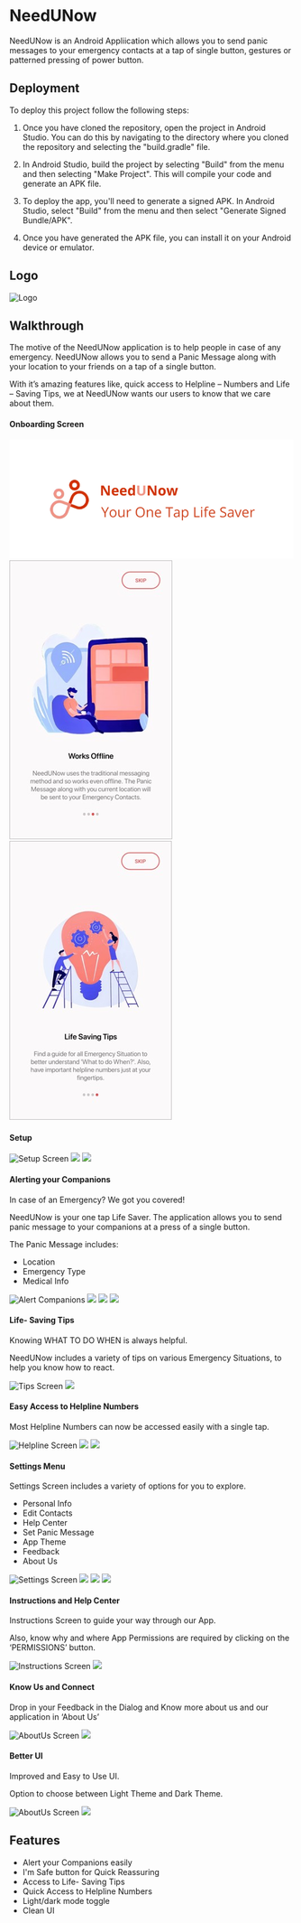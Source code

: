 
# NeedUNow

NeedUNow is an Android Appliication which allows you to send panic messages to your emergency contacts at a tap of single button, gestures or patterned pressing of power button.




## Deployment

To deploy this project follow the following steps:

1. Once you have cloned the repository, open the project in Android Studio. You can do this by navigating to the directory where you cloned the repository and selecting the "build.gradle" file.

2. In Android Studio, build the project by selecting "Build" from the menu and then selecting "Make Project". This will compile your code and generate an APK file.

3. To deploy the app, you'll need to generate a signed APK. In Android Studio, select "Build" from the menu and then select "Generate Signed Bundle/APK".

4. Once you have generated the APK file, you can install it on your Android device or emulator. 




## Logo

![Logo](https://github.com/aqsashaikh01/needunow2/blob/master/NeedUNow%20-%20Solution%20Challenge%20'23.png)




## Walkthrough

The motive of the NeedUNow application is to help people in case of any emergency. NeedUNow allows you to send a Panic Message along with your location to your friends on a tap of a single button.

With it’s amazing features like, quick access to Helpline – Numbers and Life – Saving Tips, we at  NeedUNow wants our users to know that we care about them.

#### Onboarding Screen
![Onboarding Screen](https://github.com/aqsashaikh01/NeedUNow/blob/master/NeedUNow%20-%20Solution%20Challenge%20'23.png)
![](https://github.com/aqsashaikh01/needunow/blob/master/Onboard2.jpg)
![](https://github.com/aqsashaikh01/needunow/blob/master/Onboard3.jpg)


#### Setup

![Setup Screen](https://github.com/aqsashaikh01/needunow2/blob/master/setup1.jpg)
![](https://github.com/aqsashaikh01/needunow2/blob/master/setup2.jpg)
![](https://github.com/aqsashaikh01/needunow2/blob/master/setup3.jpg)


#### Alerting your Companions

In case of an Emergency? We got you covered!

NeedUNow is your one tap Life Saver. The application allows you to send panic message to your companions at a press of a single button. 

The Panic Message includes:
- Location
- Emergency Type
- Medical Info

![Alert Companions](https://github.com/aqsashaikh01/needunow2/blob/master/Picture4.jpg)
![](https://github.com/aqsashaikh01/needunow2/blob/master/main1.jpg)
![](https://github.com/aqsashaikh01/needunow2/blob/master/main2.jpg)
![](https://github.com/aqsashaikh01/needunow2/blob/master/main3.jpg)


#### Life- Saving Tips

Knowing WHAT TO DO WHEN is always helpful.

NeedUNow includes a variety of tips on various Emergency Situations, to help you know how to react.

![Tips Screen](https://github.com/aqsashaikh01/needunow2/blob/master/tips1.jpg)
![](https://github.com/aqsashaikh01/needunow2/blob/master/tips2.jpg)


#### Easy Access to Helpline Numbers

Most Helpline Numbers can now be accessed easily with a single tap.

![Helpline Screen](https://github.com/aqsashaikh01/needunow2/blob/master/help1.jpg)
![](https://github.com/aqsashaikh01/needunow2/blob/master/help2.jpg)
![](https://github.com/aqsashaikh01/needunow2/blob/master/help3.jpg)


#### Settings Menu

Settings Screen includes a variety of options for you to explore.
- Personal Info
- Edit Contacts
- Help Center
- Set Panic Message
- App Theme
- Feedback
- About Us

![Settings Screen](https://github.com/aqsashaikh01/needunow2/blob/master/settings.jpg)
![](https://github.com/aqsashaikh01/needunow2/blob/master/settings1.jpg)
![](https://github.com/aqsashaikh01/needunow2/blob/master/settings2.jpg)
![](https://github.com/aqsashaikh01/needunow2/blob/master/settings3.jpg)


#### Instructions and Help Center

Instructions Screen to guide your way through our App.

Also, know why and where App Permissions are required by clicking on the ‘PERMISSIONS’ button.

![Instructions Screen](https://github.com/aqsashaikh01/needunow2/blob/master/helpcenter1.jpg)
![](https://github.com/aqsashaikh01/needunow2/blob/master/helpcenter2.jpg)


#### Know Us and Connect

Drop in your Feedback in the Dialog and Know more about us and our application in ‘About Us’

![AboutUs Screen](https://github.com/aqsashaikh01/needunow2/blob/master/aboutus.jpg)
![](https://github.com/aqsashaikh01/needunow2/blob/master/feedback.jpg)


#### Better UI

Improved and Easy to Use UI.

Option to choose between Light Theme and Dark Theme. 

![AboutUs Screen](https://github.com/aqsashaikh01/needunow2/blob/master/ui1.jpg)
![](https://github.com/aqsashaikh01/needunow2/blob/master/ui2.jpg)
















## Features

- Alert your Companions easily
- I'm Safe button for Quick Reassuring
- Access to Life- Saving Tips
- Quick Access to Helpline Numbers
- Light/dark mode toggle
- Clean UI



